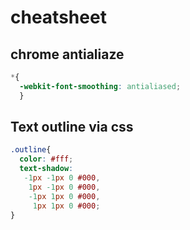 # cheatsheet

## chrome antialiaze
```css
*{
  -webkit-font-smoothing: antialiased;
  }
```
## Text outline via css
``` css
.outline{
  color: #fff;
  text-shadow:
   -1px -1px 0 #000,
    1px -1px 0 #000,
    -1px 1px 0 #000,
     1px 1px 0 #000;
}
```

